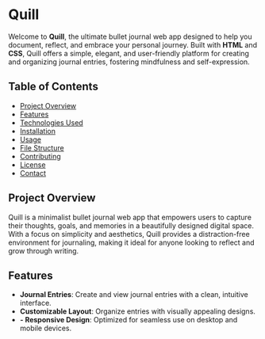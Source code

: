 # Quill

Welcome to **Quill**, the ultimate bullet journal web app designed to help you document, reflect, and embrace your personal journey. Built with **HTML** and **CSS**, Quill offers a simple, elegant, and user-friendly platform for creating and organizing journal entries, fostering mindfulness and self-expression.

## Table of Contents
- [Project Overview](#project-overview)
- [Features](#features)
- [Technologies Used](#technologies-used)
- [Installation](#installation)
- [Usage](#usage)
- [File Structure](#file-structure)
- [Contributing](#contributing)
- [License](#license)
- [Contact](#contact)

## Project Overview
Quill is a minimalist bullet journal web app that empowers users to capture their thoughts, goals, and memories in a beautifully designed digital space. With a focus on simplicity and aesthetics, Quill provides a distraction-free environment for journaling, making it ideal for anyone looking to reflect and grow through writing.

## Features
- **Journal Entries**: Create and view journal entries with a clean, intuitive interface.
- **Customizable Layout**: Organize entries with visually appealing designs.
- **- Responsive Design**: Optimized for seamless use on desktop and mobile devices.
